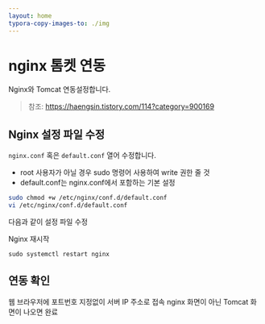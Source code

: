 ```yaml
---
layout: home
typora-copy-images-to: ./img
---
```


# nginx 톰켓 연동
Nginx와 Tomcat 연동설정합니다.
> 참조: https://haengsin.tistory.com/114?category=900169

## Nginx 설정 파일 수정
`nginx.conf` 혹은 `default.conf` 열어 수정합니다. 
* root 사용자가 아닐 경우 sudo 명령어 사용하여 write 권한 줄 것
* default.conf는 nginx.conf에서 포함하는 기본 설정

```bash
sudo chmod +w /etc/nginx/conf.d/default.conf
vi /etc/nginx/conf.d/default.conf
```

다음과 같이 설정 파일 수정

Nginx 재시작
```
sudo systemctl restart nginx
```

## 연동 확인

웹 브라우저에 포트번호 지정없이 서버 IP 주소로 접속
nginx 화면이 아닌 Tomcat 화면이 나오면 완료
